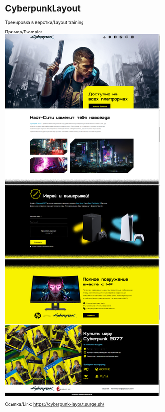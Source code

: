 # CyberpunkLayout
Тренировка в верстки/Layout training

Пример/Example: 
    ![alt text](image-1.png)
    ![alt text](image-2.png)
    ![alt text](image-3.png)
    ![alt text](image-4.png)
    ![alt text](image-5.png)

Ссылка/Link:
https://cyberpunk-layout.surge.sh/


    
